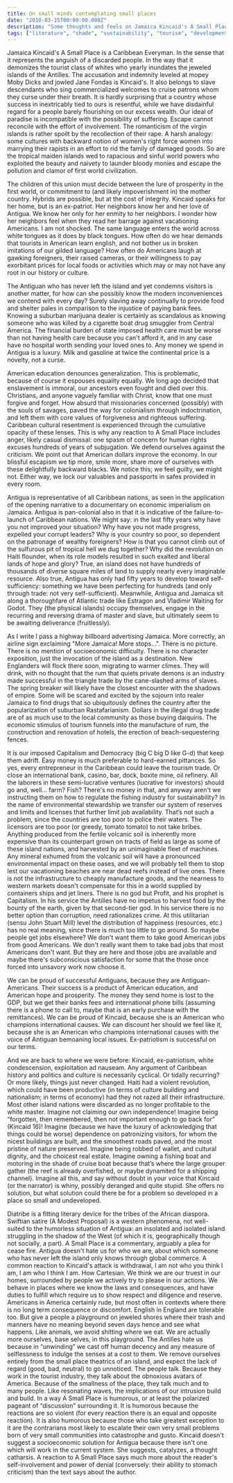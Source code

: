 ```yaml
---
title: On small minds contemplating small places
date: "2010-03-15T00:00:00.000Z"
description: "Some thoughts and feels on Jamaica Kincaid's A Small Place, and colonialism in general."
tags: ["literature", "shade", "sustainability", "tourism", "development"]
---
```


Jamaica Kincaid's A Small Place is a Caribbean Everyman. In the sense that it represents the anguish of a discarded people. In the way that it demonizes the tourist class of whites who yearly inundates the jeweled islands of the Antilles. The accusation and indemnity leveled at mopey Moby Dicks and jowled Jane Fondas is Kincaid's. It also belongs to slave descendants who sing commercialized welcomes to cruise patrons whom they curse under their breath. It is hardly surprising that a country whose success in inextricably tied to ours is resentful, while we have disdainful regard for a people barely flourishing on our excess wealth. Our ideal of paradise is incompatible with the possibility of suffering. Escape cannot reconcile with the effort of involvement. The romanticism of the virgin islands is rather spoilt by the recollection of their rape. A harsh analogy: some cultures with backward notion of women's right force women into marrying their rapists in an effort to rid the family of damaged goods. So are the tropical maiden islands wed to rapacious and sinful world powers who exploited the beauty and naivety to launder bloody monies and escape the pollution and clamor of first world civilization. 

The children of this union must decide between the lure of prosperity in the first world, or commitment to (and likely impoverishment in) the mother country. Hybrids are possible, but at the cost of integrity. Kincaid speaks for her home, but is an ex-patriot. Her neighbors know her and her love of Antigua. We know her only for her enmity to her neighbors. I wonder how her neighbors feel when they read her barrage against vacationing Americans. I am not shocked. The same language enters the world across white tongues as it does by black tongues. How often do we hear demands that tourists in American learn english, and not bother us in broken imitations of our gilded language? How often do Americans laugh at gawking foreigners, their raised cameras, or their willingness to pay exorbitant prices for local foods or activities which may or may not have any root in our history or culture. 

The Antiguan who has never left the island and yet condemns visitors is another matter, for how can she possibly know the modern inconveniences we contend with every day? Surely slaving away continually to provide food and shelter pales in comparison to the injustice of paying bank fees. Knowing a suburban marijuana dealer is certainly as scandalous as knowing someone who was killed by a cigarette boat drug smuggler from Central America. The financial burden of state imposed health care must be worse than not having health care because you can't afford it, and in any case have no hospital worth sending your loved ones to. Any money we spend in Antigua is a luxury. Milk and gasoline at twice the continental price is a novelty, not a curse. 

American education denounces generalization. This is problematic, because of course it espouses equality equally. We long ago decided that enslavement is immoral, our ancestors even fought and died over this. Christians, and anyone vaguely familiar with Christ, know that one must forgive and forget. How absurd that missionaries concerned (possibly) with the souls of savages, paved the way for colonialism through indoctrination, and left them with core values of forgiveness and righteous suffering. Caribbean cultural resentment is experienced through the cumulative opacity of these lenses. This is why any reaction to A Small Place includes anger, likely casual dismissal: one spasm of concern for human rights excuses hundreds of years of subjugation. We defend ourselves against the criticism. We point out that American dollars improve the economy. In our blissful escapism we tip more, smile more, share more of ourselves with these delightfully backward blacks. We notice this; we feel guilty, we might not. Either way, we lock our valuables and passports in safes provided in every room. 

Antigua is representative of all Caribbean nations, as seen in the application of the opening narrative to a documentary on economic imperialism on Jamaica. Antigua is pan-colonial also in that it is indicative of the failure-to-launch of Caribbean nations. We might say: in the last fifty years why have you not improved your situation? Why have you not made progress, expelled your corrupt leaders? Why is your country so poor, so dependent on the patronage of wealthy foreigners? How is that you cannot climb out of the sulfurous pit of tropical hell we dug together? Why did the revolution on Haiti flounder, when its role models resulted in such exalted and liberal lands of hope and glory? True, an island does not have hundreds of thousands of diverse square miles of land to supply nearly every imaginable resource. Also true, Antigua has only had fifty years to develop toward self-sufficiency: something we have been perfecting for hundreds (and only through trade: not very self-sufficient). Meanwhile, Antigua and Jamaica sit along a thoroughfare of Atlantic trade like Estragon and Vladimir Waiting for Godot. They (the physical islands) occupy themselves, engage in the recurring and reversing drama of master and slave, but ultimately seem to be awaiting deliverance (fruitlessly). 

As I write I pass a highway billboard advertising Jamaica. More correctly, an airline sign exclaiming "More Jamaica! More stops...". There is no picture. There is no mention of socioeconomic difficulty. There is no character exposition, just the invocation of the island as a destination. New Englanders will flock there soon, migrating to warmer climes. They will drink, with no thought that the rum that quiets private demons is an industry made successful in the triangle trade by the cane-slashed arms of slaves. The spring breaker will likely have the closest encounter with the shadows of empire. Some will be scared and excited by the sojourn into realer Jamaica to find drugs that so ubiquitously defines the country after the popularization of suburban Rastafarianism. Dollars in the illegal drug trade are of as much use to the local community as those buying daiquiris. The economic stimulus of tourism funnels into the manufacture of rum, the construction and renovation of hotels, the erection of beach-sequestering fences.

It is our imposed Capitalism and Democracy (big C big D like G-d) that keep them adrift. Easy money is much preferable to hard-earned pittances. So yes, every entrepreneur in the Caribbean could leave the tourism trade. Or close an international bank, casino, bar, dock, boxite mine, oil refinery. All the laborers in these semi-lucrative ventures (lucrative for investors) should go and, well... farm? Fish? There's no money in that, and anyway aren't we instructing them on how to regulate the fishing industry for sustainability? In the name of environmental stewardship we transfer our system of reserves and limits and licenses that further limit job availability. That’s not such a problem, since the countries are too poor to police their waters. The licensors are too poor (or greedy, tomato tomato) to not take bribes. Anything produced from the fertile volcanic soil is inherently more expensive than its counterpart grown on tracts of field as large as some of these island nations, and harvested by an unimaginable fleet of machines. Any mineral exhumed from the volcanic soil will have a pronounced environmental impact on these oases, and we will probably tell them to stop lest our vacationing beaches are near dead reefs instead of live ones. There is not the infrastructure to cheaply manufacture goods, and the nearness to western markets doesn't compensate for this in a world supplied by containers ships and jet liners. There is no god but Profit, and his prophet is Capitalism. In his service the Antilles have no impetus to harvest food by the bounty of the earth, given by that second-tier god. In his service there is no better option than corruption, need rationalizes crime. At this utilitarian (sensu John Stuart Mill) level the distribution of happiness (resources, etc.) has no real meaning, since there is much too little to go around. So maybe people get jobs elsewhere? We don't want them to take good American jobs from good Americans. We don't really want them to take bad jobs that most Americans don't want. But they are here and those jobs are available and maybe there's subconscious satisfaction for some that the those once forced into unsavory work now choose it.

We can be proud of successful Antiguans, because they are Antiguan-Americans. Their success is a product of American education, and American hope and prosperity. The money they send home is lost to the GDP, but we get their banks fees and international phone bills (assuming there is a phone to call to, maybe that is an early purchase with the remittances). We can be proud of Kincaid, because she is an American who champions international causes. We can discount her should we feel like it, because she is an American who champions international causes with the voice of Antiguan bemoaning local issues. Ex-patriotism is successful on our terms. 

And we are back to where we were before: Kincaid, ex-patriotism, white condescension, exploitation ad nauseam. Any argument of Caribbean history and politics and culture is necessarily cyclical. Or tidally recurring? Or more likely, things just never changed. Haiti had a violent revolution, which could have been productive (in terms of culture building and nationalism; in terms of economy) had they not razed all their infrastructure. Most other island nations were discarded as no longer profitable to the white master. Imagine not claiming our own independence! Imagine being “forgotten, then remembered, then not important enough to go back for” (Kincaid 16)! Imagine (because we have the luxury of acknowledging that things could be worse) dependence on patronizing visitors, for whom the nicest buildings are built, and the smoothest roads paved, and the most pristine of nature preserved. Imagine being robbed of wallet, and cultural dignity, and the choicest real estate. Imagine owning a fishing boat and motoring in the shade of cruise boat because that’s where the large grouper gather (the reef is already overfished, or maybe dynamited for a shipping channel). Imagine all this, and say without doubt in your voice that Kincaid (or the narrator) is whiny, possibly deranged and quite stupid. She offers no solution, but what solution could there be for a problem so developed in a place so small and undeveloped. 

Diatribe is a fitting literary device for the tribes of the African diaspora. Swiftian satire (A Modest Proposal) is a western phenomena, not well-suited to the humorless situation of Antigua: an insolated and isolated island struggling in the shadow of the West (of which it is, geographically though not socially, a part). A Small Place is a commentary, arguably a plea for cease fire. Antigua doesn't hate us for who we are, about which someone who has never left the island only knows through global commerce. A common reaction to Kincaid's attack is withdrawal, I am not who you think I am, I am who I think I am. How Cartesian. We think we are our truest in our homes, surrounded by people we actively try to please in our actions. We behave in places where we know the laws and consequences, and have duties to fulfill which require us to show respect and diligence and reserve. Americans in America certainly rude, but most often in contexts where there is no long term consequence or discomfort. English in England are tolerable too. But give a people a playground on jeweled shores where their trash and manners have no meaning beyond seven days hence and see what happens. Like animals, we avoid shitting where we eat. We are actually more ourselves, base selves, in this playground. The Antilles hate us because in “unwinding” we cast off human decency and any measure of selflessness to indulge the senses at a cost to them. We remove ourselves entirely from the small place theatrics of an island, and expect the lack of regard (good, bad, neutral) to go unnoticed. The people talk. Because they work in the tourist industry, they talk about the obnoxious avatars of America. Because of the smallness of the place, they talk much and to many people. Like resonating waves, the implications of our intrusion build and build. In a way A Small Place is humorous, or at least the polarized pageant of “discussion” surrounding it. It is humorous because the reactions are so violent (for every reaction there is an equal and opposite reaction). It is also humorous because those who take greatest exception to it are the contrarians most likely to escalate their own very small problems born of very small communities into catastrophe and gusto. Kincaid doesn't suggest a socioeconomic solution for Antigua because there isn't one which will work in the current system. She suggests, catalyzes, a thought catharsis. A reaction to A Small Place says much more about the reader's  self-involvement and power of denial (conversely: their ability to stomach criticism) than the text says about the author. 
